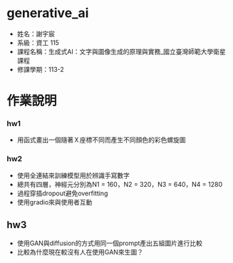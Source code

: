 # generative_ai
- 姓名：謝宇宸
- 系級：資工 115
- 課程名稱：生成式AI：文字與圖像生成的原理與實務_國立臺灣師範大學衛星課程
- 修課學期：113-2
  
# 作業說明
### hw1
- 用函式畫出一個隨著Ｘ座標不同而產生不同顏色的彩色螺旋圖

### hw2 
- 使用全連結來訓練模型用於辨識手寫數字
- 總共有四層，神經元分別為N1 = 160，N2 = 320，N3 = 640，N4 = 1280
- 過程穿插dropout避免overfitting
- 使用gradio來與使用者互動

## hw3
- 使用GAN與diffusion的方式用同一個prompt產出五組圖片進行比較
- 比較為什麼現在較沒有人在使用GAN來生圖？
